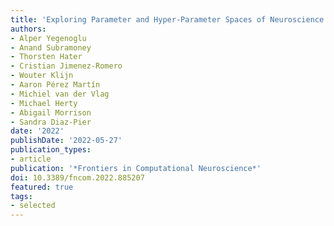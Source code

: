 ```yaml
---
title: 'Exploring Parameter and Hyper-Parameter Spaces of Neuroscience Models on High Performance Computers With Learning to Learn'
authors:
- Alper Yegenoglu
- Anand Subramoney 
- Thorsten Hater
- Cristian Jimenez-Romero 
- Wouter Klijn
- Aaron Pérez Martín
- Michiel van der Vlag
- Michael Herty
- Abigail Morrison 
- Sandra Diaz-Pier
date: '2022'
publishDate: '2022-05-27'
publication_types:
- article
publication: '*Frontiers in Computational Neuroscience*'
doi: 10.3389/fncom.2022.885207
featured: true
tags:
- selected
---
```

